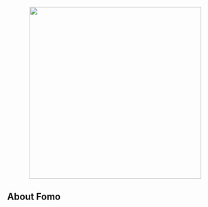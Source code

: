 <p align="center"><a href="#" target="_blank"><img src="https://user-images.githubusercontent.com/80312616/194862329-7bc5ff9c-d2b6-454c-a01c-1e42689bafbd.png" width="400"></a></p>

## About Fomo
